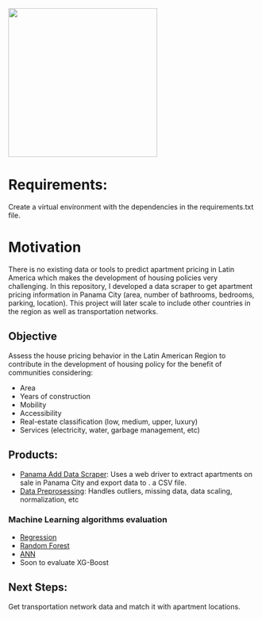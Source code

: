 <img src='https://user-images.githubusercontent.com/54486202/199816336-e16ea740-ae0c-4128-8633-0ded391a411c.png' width=300/>

# Requirements:
Create a virtual environment with the dependencies in the requirements.txt file.

# Motivation

There is no existing data or tools to predict apartment pricing in Latin America which makes the development of housing policies very challenging. In this repository, I developed a data scraper to get apartment pricing information in Panama City (area, number of bathrooms, bedrooms, parking, location). This project will later scale to include other countries in the region as well as transportation networks.

## Objective
Assess the house pricing behavior in the Latin American Region to contribute in the development of housing policy for the benefit of communities considering:
- Area
- Years of construction 
- Mobility 
- Accessibility 
- Real-estate classification (low, medium, upper, luxury) 
- Services (electricity, water, garbage management, etc)

## Products:
- [Panama Add Data Scraper](https://github.com/agustingu/Panama_House_Pricing/blob/main/data_scraping.ipynb): Uses a web driver to extract apartments on sale in Panama City and export data to . a CSV file.
- [Data Preprosessing](https://github.com/agustingu/Panama_House_Pricing/blob/main/data_preprocessing.ipynb): Handles outliers, missing data, data scaling, normalization, etc

### Machine Learning algorithms evaluation
- [Regression](https://github.com/agustingu/Panama_House_Pricing/blob/main/Regression.ipynb)
- [Random Forest](https://github.com/agustingu/Panama_House_Pricing/blob/main/Random_Forest.ipynb)
- [ANN](https://github.com/agustingu/Panama_House_Pricing/blob/main/ANN.ipynb)
- Soon to evaluate XG-Boost
## Next Steps:
Get transportation network data and match it with apartment locations.

